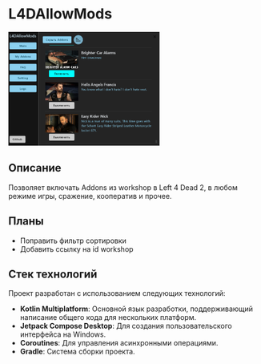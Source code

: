 # **L4DAllowMods**

<img src="./Images/1.png" width="60%" />

## **Описание**

Позволяет включать Addons из workshop в Left 4 Dead 2, в любом режиме игры, сражение, кооператив и прочее.

## **Планы**
- Поправить фильтр сортировки
- Добавить ссылку на id workshop

## **Стек технологий**

Проект разработан с использованием следующих технологий:

- **Kotlin Multiplatform**: Основной язык разработки, поддерживающий написание общего кода для нескольких платформ.
- **Jetpack Compose Desktop**: Для создания пользовательского интерфейса на Windows.
- **Coroutines**: Для управления асинхронными операциями.
- **Gradle**: Система сборки проекта.
